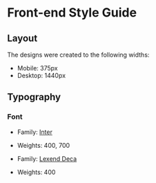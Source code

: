 # Front-end Style Guide

## Layout

The designs were created to the following widths:

- Mobile: 375px
- Desktop: 1440px



## Typography


### Font

- Family: [Inter](https://fonts.google.com/specimen/Inter)
- Weights: 400, 700

- Family: [Lexend Deca](https://fonts.google.com/specimen/Lexend+Deca)
- Weights: 400
